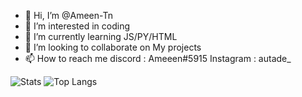 - 👋 Hi, I’m @Ameen-Tn
- 👀 I’m interested in coding
- 🌱 I’m currently learning JS/PY/HTML
- 💞️ I’m looking to collaborate on My projects
- 📫 How to reach me 
discord : Ameeen#5915
Instagram : autade_

![Stats](https://github-readme-stats.vercel.app/api?username=theadamjr&title_color=246bce&text_color=ffffff&bg_color=000000&include_all_commits=true&hide_border=true&hide_title=true)
![Top Langs](https://github-readme-stats.vercel.app/api/top-langs/?username=theADAMJR&layout=compact&title_color=246bce&text_color=ffffff&bg_color=000000&hide_border=true)

<!---
Ameen-Tn/Ameen-Tn is a ✨ special ✨ repository because its `README.md` (this file) appears on your GitHub profile.
You can click the Preview link to take a look at your changes.
--->
